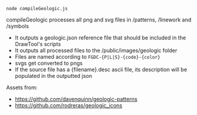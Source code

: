 `node compileGeologic.js`

compileGeologic processes all png and svg files in /patterns, /linework and /symbols

- It outputs a geologic.json reference file that should be included in the DrawTool's scripts
- It outputs all processed files to the /public/images/geologic folder
- Files are named according to `FGDC-{P|L|S}-{code}-{color}`
- svgs get converted to pngs
- If the source file has a {filename}.desc ascii file, its description will be populated in the outputted json

Assets from:

- https://github.com/davenquinn/geologic-patterns
- https://github.com/rodreras/geologic_icons

